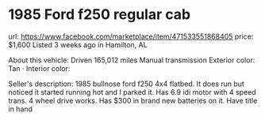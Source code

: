 # 1985 Ford f250 regular cab
url: https://www.facebook.com/marketplace/item/471533551868405
price: $1,600
Listed 3 weeks ago in Hamilton, AL

About this vehicle:
Driven 165,012 miles
Manual transmission
Exterior color: Tan · Interior color:

Seller's description:
1985 bullnose ford f250 4x4 flatbed. It does run but noticed it started running hot and I parked it. Has 6.9 idi motor with 4 speed trans. 4 wheel drive works. Has $300 in brand new batteries on it. Have title in hand
